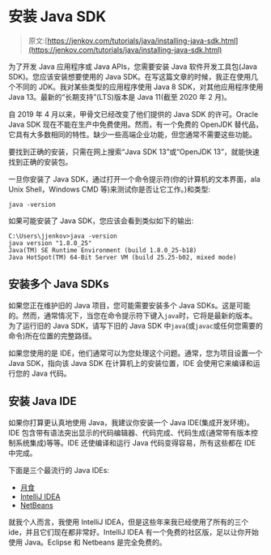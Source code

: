 # 安装 Java SDK

> 原文:[https://jenkov.com/tutorials/java/installing-java-sdk.html](https://jenkov.com/tutorials/java/installing-java-sdk.html)

为了开发 Java 应用程序或 Java APIs，您需要安装 Java 软件开发工具包(Java SDK)。您应该安装想要使用的 Java SDK。在写这篇文章的时候，我正在使用几个不同的 JDK。我对某些类型的应用程序使用 Java 8 SDK，对其他应用程序使用 Java 13。最新的“长期支持”(LTS)版本是 Java 11(截至 2020 年 2 月)。

自 2019 年 4 月以来，甲骨文已经改变了他们提供的 Java SDK 的许可。Oracle Java SDK 现在不能在生产中免费使用。然而，有一个免费的 OpenJDK 替代品，它具有大多数相同的特性。缺少一些高端企业功能，但您通常不需要这些功能。

要找到正确的安装，只需在网上搜索“Java SDK 13”或“OpenJDK 13”，就能快速找到正确的安装包。

一旦你安装了 Java SDK，通过打开一个命令提示符(你的计算机的文本界面，ala Unix Shell，Windows CMD 等)来测试你是否让它工作。)和类型:

```
java -version

```

如果可能安装了 Java SDK，您应该会看到类似如下的输出:

```
C:\Users\jjenkov>java -version
java version "1.8.0_25"
Java(TM) SE Runtime Environment (build 1.8.0_25-b18)
Java HotSpot(TM) 64-Bit Server VM (build 25.25-b02, mixed mode)

```

## 安装多个 Java SDKs

如果您正在维护旧的 Java 项目，您可能需要安装多个 Java SDKs。这是可能的。然而，通常情况下，当您在命令提示符下键入`java`时，它将是最新的版本。为了运行旧的 Java SDK，请写下旧的 Java SDK 中`java`(或`javac`或任何您需要的命令)所在位置的完整路径。

如果您使用的是 IDE，他们通常可以为您处理这个问题。通常，您为项目设置一个 Java SDK，指向该 Java SDK 在计算机上的安装位置，IDE 会使用它来编译和运行您的 Java 代码。

## 安装 Java IDE

如果你打算更认真地使用 Java，我建议你安装一个 Java IDE(集成开发环境)。IDE 包含带有语法突出显示的代码编辑器、代码完成、代码生成(通常带有版本控制系统集成)等等。IDE 还使编译和运行 Java 代码变得容易，所有这些都在 IDE 中完成。

下面是三个最流行的 Java IDEs:

*   [月食](http://www.eclipse.org/)
*   [IntelliJ IDEA](https://www.jetbrains.com/idea/)
*   [NetBeans](https://netbeans.org/)

就我个人而言，我使用 IntelliJ IDEA，但是这些年来我已经使用了所有的三个 ide，并且它们现在都非常好。IntelliJ IDEA 有一个免费的社区版，足以让你开始使用 Java。Eclipse 和 Netbeans 是完全免费的。